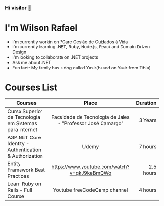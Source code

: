 ### Hi visitor 👋

# I'm Wilson Rafael

* I'm currently workin on 7Care Gestão de Cuidados à Vida
* I'm currently learning .NET, Ruby, Node.js, React and Domain Driven Design
* I'm looking to collaborate on .NET projects
* Ask me about .NET
* Fun fact: My family has a dog called Yasir(based on Yasir from Tibia)

# Courses List

| Courses        | Place           | Duration  |
| ------------- |:-------------:| -----:|
| Curso Superior de Tecnologia em Sistemas para Internet    | Faculdade de Tecnologia de Jales - "Professor José Camargo" | 3 Years |
| ASP.NET Core Identity - Authentication & Authorization      | Udemy      |   7 hours |
| Entity Framework Best Practices | https://www.youtube.com/watch?v=qkJ9keBmQWo      |    2.5 hours |
| Learn Ruby on Rails - Full Course | Youtube freeCodeCamp channel | 4 hours
<!--
**wrafanunes/wrafanunes** is a ✨ _special_ ✨ repository because its `README.md` (this file) appears on your GitHub profile.

Here are some ideas to get you started:

- 🔭 I’m currently working on ...
- 🌱 I’m currently learning ...
- 👯 I’m looking to collaborate on ...
- 🤔 I’m looking for help with ...
- 💬 Ask me about ...
- 📫 How to reach me: ...
- 😄 Pronouns: ...
- ⚡ Fun fact: ...
-->


